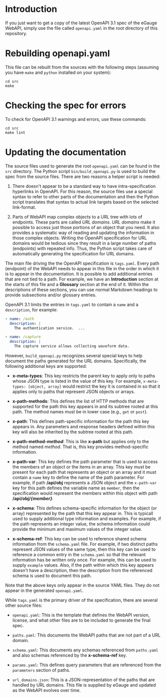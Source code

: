 # Introduction

If you just want to get a copy of the latest OpenAPI 3.1 spec of the eGauge WebAPI, simply 
use the file called `openapi.yaml` in the root directory of this repository.

# Rebuilding openapi.yaml

This file can be rebuilt from the sources with the following steps (assuming you have `make` and `python`
installed on your system):

```
cd src
make
```

# Checking the spec for errors

To check for OpenAPI 3.1 warnings and errors, use these commands:

```
cd src
make lint
```

# Updating the documentation

The source files used to generate the root `openapi.yaml` can be found in the `src` directory.
The Python script `bin/build_openapi.py` is used to build the spec from the source files.  There
are two reasons a helper script is needed:

 1. There doesn't appear to be a standard way to have intra-specification hyperlinks in
    OpenAPI.  For this reason, the source files use a special syntax to refer to other
    parts of the documentation and then the Python script translates that syntax to
    actual link targets based on the selected link-format.

 1. Parts of WebAPI map complex objects to a URL tree with lots of endpoints.  These parts are
    called _URL domains_.  _URL domains_ make it possible to access just those portions of an
    object that you need.  It also provides a systematic way of reading and updating the
    information in those complex objects.  Writing the OpenAPI specification for URL domains would
    be tedious since they result in a large number of paths (endpoints) with repeated info.
    Thus, the Python script takes care of automatically generating the specification for
    URL domains.

The main file driving the the OpenAPI specification is `tags.yaml`.  Every path (endpoint) of the WebAPI
needs to appear in this file in the order in which it is to appear in the documentation.  It is possible
to add additional entries that are not tied to a path.  For example, we have an **Introduction** section at
the starts of this file and a **Glossary** section at the end of it.  Within the descriptions of these sections,
you can use normal Markdown headings to provide subsections and/or glossary entries.

OpenAPI 3.1 limits the entries in `tags.yaml` to contain a `name` and a `description`, for example:

```yaml
- name: /auth
  description: |
    The authentication service.  ...

- name: /capture
  description: |
    The capture service allows collecting waveform data.
```

However, `build_openapi.py` recognizes several special keys to help document the paths generated for
the URL domains.  Specifically, the following additional keys are supported:

 * **x-meta-types**: This key restricts the parent key to apply only to paths whose JSON type
   is listed in the value of this key.  For example, `x-meta-types: [object, array]` would
   restrict the key it is contained in so that it applies only to paths that represent JSON
   objects or arrays.

 * **x-path-methods**: This defines the list of HTTP methods that are supported for the path
   this key appears in and its subtree rooted at this path.  The method names must be in lower
   case (e.g., `get` or `post`).
 
 * **x-path**: This defines path-specific information for the path this key appears in.
   Any parameters and response headers defined within this key will also be inherited by
   the subtree rooted at this path.

 * **x-path-method-_method_**: This is like **x-path** but applies only to the method named
   *method*.  That is, this key provides method-specific information.
 
 * **x-path-var**: This key defines the path parameter that is used to access
   the members of an object or the items in an array.  This key must be present
   for each path that represents an object or an array and it must contain a
   `name` key to define the name of the path parameter.  For example, if
   path **/api/obj** represents a JSON object and the `x-path-var` key
   for this path defines the variable name as `member`, then the specification
   would represent the members within this object with path **/api/obj/_{member}_**.
 
 * **x-schema**: This defines schema-specific information for the object (or array)
   represented by the path that this key appear in.  This is typicall used to supply additional
   type information and examples.  For example, if the path represents an integer value,
   the schema information could provide the minimum and maximum values of the integer value.
 
 * **x-schema-ref**: This key can be used to reference shared schema information from
   the `schema.yaml` file.  For example, if two distinct paths represent JSON values
   of the same type, then this key can be used to reference a common entry in
   the `schema.yaml` so that the relevant information has be written only once.
   For example, this can be used to supply `example` values.
   Also, if the path within which this key appears doesn't have a description, then
   the description from the referenced schema is used to document this path.
 
Note that the above keys only appear in the source YAML files.  They do not appear in the generated `openapi.yaml`.

While `tags.yaml` is the primary driver of the specification, there are several other source
files:

 * `openapi.yaml`: This is the template that defines the WebAPI version, license, and what
   other files are to be included to generate the final spec.

 * `paths.yaml`: This documents the WebAPI paths that are not part of a URL domain.
 
 * `schema.yaml`: This documents any schemas referenced from `paths.yaml` and also schemas
   referenced by the **x-schema-ref** key.
   
 * `params.yaml`: This defines query parameters that are referenced from the `parameters` section
   of paths.
 
 * `url_domains.json`: This is a JSON-representation of the paths that are handled by URL domains.
   This file is supplied by eGauge and updated as the WebAPI evolves over time.
 